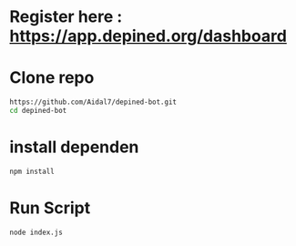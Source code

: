 # Register here : https://app.depined.org/dashboard

# Clone repo
```bash
https://github.com/Aidal7/depined-bot.git
cd depined-bot
```
# install dependen
```bash
npm install
```
# Run Script
```bash
node index.js
```
